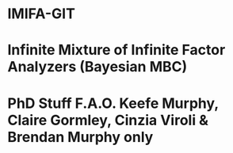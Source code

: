 # IMIFA-GIT
# Infinite Mixture of Infinite Factor Analyzers (Bayesian MBC)
# PhD Stuff F.A.O. Keefe Murphy, Claire Gormley, Cinzia Viroli & Brendan Murphy only